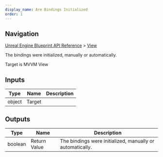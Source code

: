 ```yaml
---
display_name: Are Bindings Initialized
order: 1
---
```

## Navigation

[Unreal Engine Blueprint API Reference](https://dev.epicgames.com/documentation/en-us/unreal-engine/BlueprintAPI) > [View](https://dev.epicgames.com/documentation/en-us/unreal-engine/BlueprintAPI/View)

The bindings were initialized, manually or automatically.

Target is MVVM View

## Inputs

| Type | Name | Description |
| --- | --- | --- |
| object | Target |  |

## Outputs

| Type | Name | Description |
| --- | --- | --- |
| boolean | Return Value | The bindings were initialized, manually or automatically. |

